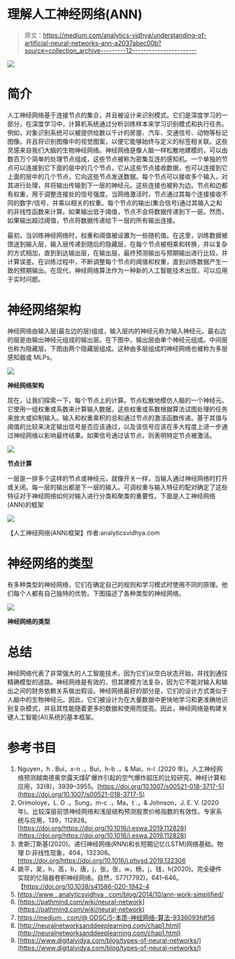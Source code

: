 # 理解人工神经网络(ANN)

> 原文：<https://medium.com/analytics-vidhya/understanding-of-artificial-neural-networks-ann-a2037abec00b?source=collection_archive---------12----------------------->

![](img/813d3f7d44fb9d9f4e9ef1fa2e170a77.png)

# **简介**

人工神经网络基于连接节点的集合，并且被设计来识别模式。它们是深度学习的一部分，在深度学习中，计算机系统通过分析训练样本来学习识别模式和执行任务。例如，对象识别系统可以被提供给数以千计的房屋、汽车、交通信号、动物等标记图像。并且将识别图像中的视觉图案，以便它能够始终与定义的标签相关联。这些灵感来自我们大脑的生物神经网络。神经网络是像人脑一样松散地建模的，可以由数百万个简单的处理节点组成，这些节点被称为密集互连的感知机。一个单独的节点可以连接到它下面的层中的几个节点，它从这些节点接收数据，也可以连接到它上面的层中的几个节点，它向这些节点发送数据。每个节点可以接收多个输入，对其进行处理，并将输出传输到下一层的神经元。这些连接也被称为边。节点和边都有权重，用于调整连接处的信号强度。当网络激活时，节点通过其每个连接接收不同的数字/信号，并乘以相关的权重。每个节点的输出(集合信号)通过其输入之和的非线性函数来计算。如果输出低于阈值，节点不会将数据传递到下一层。然而，如果输出超过阈值，节点将数据传递给下一层的所有输出连接。

最初，当训练神经网络时，权重和阈值被设置为一些随机值。在这里，训练数据被馈送到输入层，输入层传递到随后的隐藏层，在每个节点被相乘和转换，并以复杂的方式相加，直到到达输出层，在输出层，最终预测输出与预期输出进行比较，并计算误差。在训练过程中，不断调整每个节点的阈值和权重，直到训练数据产生一致的预期输出。在现代，神经网络算法作为一种新的人工智能技术出现，可以应用于实时问题。

# **神经网络架构**

神经网络由输入层(最左边的层)组成，输入层内的神经元称为输入神经元。最右边的层是由输出神经元组成的输出层。在下图中，输出层由单个神经元组成。中间层也称为隐藏层。下图由两个隐藏层组成。这种由多层组成的神经网络也被称为多层感知器或 MLPs。

![](img/4f30347a6ca6d650057243767d9e241c.png)

**神经网络架构**

现在，让我们探索一下，每个节点上的计算。节点松散地模仿人脑的一个神经元。它使用一组权重或系数来计算输入数据，这些权重或系数根据算法试图处理的任务来放大或抑制输入。输入和权重乘积的总和通过节点的激活函数传递。基于其值与阈值的比较来决定输出信号是否应该通过，以及该信号应该在多大程度上进一步通过神经网络以影响最终结果。如果信号通过该节点，则表明特定节点被激活。

![](img/6a7cf3141d5f2351918a303bcdae7457.png)

**节点计算**

一层是一排多个这样的节点或神经元，就像开关一样，当输入通过神经网络时打开或关闭。每一层的输出都是下一层的输入。可调权重与输入特征的配对确定了这些特征对于神经网络如何对输入进行分类和聚类的重要性。下面是人工神经网络(ANN)的框架

![](img/6c692c0d8c8fbc8ea325a6eb351f081b.png)

【人工神经网络(ANN)框架】作者:analyticsvidhya.com

# **神经网络的类型**

有多种类型的神经网络，它们在确定自己的规则和学习模式时使用不同的原理。他们每个人都有自己独特的优势。下图描述了各种类型的神经网络。

![](img/fe71b3e697b931fe9df89565f9a915da.png)

**神经网络的类型**

# **总结**

神经网络代表了非常强大的人工智能技术，因为它们从空白状态开始，并找到通往精确模型的道路。神经网络是有效的，但其建模方法复杂，因为它不能对输入和输出之间的财务依赖关系做出假设。神经网络最好的部分是，它们的设计方式类似于人脑中的生物神经元。因此，它们被设计为在大量数据中更快地学习和更准确地识别复杂模式，并且其性能随着更多的数据和使用而提高。因此，神经网络是构建关键人工智能(AI)系统的基本框架。

# **参考书目**

1.  Nguyen，h . Bui，x-n .，Bui，h-b .，& Mai，n-l .(2020 年)。人工神经网络预测越南德奥奈露天煤矿爆炸引起的空气爆炸超压的比较研究。神经计算和应用，32(8)，3939–3955。[https://doi.org/10.1007/s00521-018-3717-5](https://doi.org/10.1007/s00521-018-3717-5)
2.  Orimoloye，L. O .，Sung，m-c .，Ma，t .，& Johnson，J. E. V. (2020 年)。比较深层前馈神经网络和浅层结构预测股票价格指数的有效性。专家系统与应用，139，112828。[https://doi.org/https://doi.org/10.1016/j.eswa.2019.112828](https://doi.org/https://doi.org/10.1016/j.eswa.2019.112828)
3.  舍斯汀斯基(2020)。递归神经网络(RNN)和长短期记忆(LSTM)网络基础。物理 D:非线性现象，404，132306。https://doi.org/https://doi.org/10.1016/j.physd.2019.132306
4.  姚平，吴，h，高，b，唐，j，张，张，w，杨，j，钱，h(2020)。完全硬件实现的忆阻器卷积神经网络。自然，577(7792)，641–646。【https://doi.org/10.1038/s41586-020-1942-4 
5.  [https://www . analyticsvidhya . com/blog/2014/10/ann-work-simplified/](https://www.analyticsvidhya.com/blog/2014/10/ann-work-simplified/)
6.  [https://pathmind.com/wiki/neural-network](https://pathmind.com/wiki/neural-network)
7.  [https://medium . com/@ ODSC/5-本质-神经网络-算法-9336093fdf56](/@ODSC/5-essential-neural-network-algorithms-9336093fdf56)
8.  [http://neuralnetworksanddeeplearning.com/chap1.html](http://neuralnetworksanddeeplearning.com/chap1.html)
9.  [https://www.digitalvidya.com/blog/types-of-neural-networks/](https://www.digitalvidya.com/blog/types-of-neural-networks/)